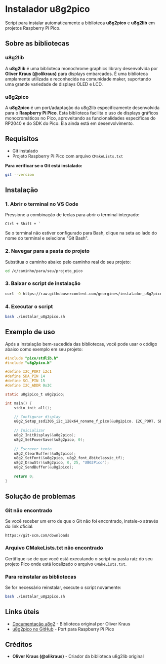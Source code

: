 # Instalador u8g2pico

Script para instalar automaticamente a biblioteca **u8g2pico** e **u8g2lib** em projetos Raspberry Pi Pico.

## Sobre as bibliotecas

### u8g2lib
A **u8g2lib** é uma biblioteca monochrome graphics library desenvolvida por **Oliver Kraus (@olikraus)** para displays embarcados. É uma biblioteca amplamente utilizada e reconhecida na comunidade maker, suportando uma grande variedade de displays OLED e LCD.

### u8g2pico
A **u8g2pico** é um port/adaptação da u8g2lib especificamente desenvolvida para o **Raspberry Pi Pico**. Esta biblioteca facilita o uso de displays gráficos monocromáticos no Pico, aproveitando as funcionalidades específicas do RP2040 e do SDK do Pico. Ela ainda está em desenvolvimento.

## Requisitos

- Git instalado
- Projeto Raspberry Pi Pico com arquivo `CMakeLists.txt`

**Para verificar se o Git está instalado:**
```bash
git --version
```

## Instalação

### 1. Abrir o terminal no VS Code
Pressione a combinação de teclas para abrir o terminal integrado:
```
Ctrl + Shift + `
```

Se o terminal não estiver configurado para Bash, clique na seta ao lado do nome do terminal e selecione "Git Bash".

### 2. Navegar para a pasta do projeto
Substitua o caminho abaixo pelo caminho real do seu projeto:
```bash
cd /c/caminho/para/seu/projeto_pico
```

### 3. Baixar o script de instalação
```bash
curl -O https://raw.githubusercontent.com/georgines/instalador_u8g2pico/main/instalar_u8g2pico.sh
```

### 4. Executar o script
```bash
bash ./instalar_u8g2pico.sh
```

## Exemplo de uso

Após a instalação bem-sucedida das bibliotecas, você pode usar o código abaixo como exemplo em seu projeto:

```c
#include "pico/stdlib.h"
#include "u8g2pico.h"

#define I2C_PORT i2c1
#define SDA_PIN 14
#define SCL_PIN 15
#define I2C_ADDR 0x3C

static u8g2pico_t u8g2pico;

int main() {
    stdio_init_all();

    // Configurar display
    u8g2_Setup_ssd1306_i2c_128x64_noname_f_pico(&u8g2pico, I2C_PORT, SDA_PIN, SCL_PIN, U8G2_R0, I2C_ADDR);
    
    // Inicializar
    u8g2_InitDisplay(&u8g2pico);
    u8g2_SetPowerSave(&u8g2pico, 0);
    
    // Escrever texto
    u8g2_ClearBuffer(&u8g2pico);
    u8g2_SetFont(&u8g2pico, u8g2_font_8bitclassic_tf);
    u8g2_DrawStr(&u8g2pico, 0, 25, "U8G2Pico");
    u8g2_SendBuffer(&u8g2pico);
    
    return 0;
}
```

## Solução de problemas

### Git não encontrado
Se você receber um erro de que o Git não foi encontrado, instale-o através do link oficial:
```
https://git-scm.com/downloads
```

### Arquivo CMakeLists.txt não encontrado
Certifique-se de que você está executando o script na pasta raiz do seu projeto Pico onde está localizado o arquivo `CMakeLists.txt`.

### Para reinstalar as bibliotecas
Se for necessário reinstalar, execute o script novamente:
```bash
bash ./instalar_u8g2pico.sh
```

## Links úteis

- [Documentação u8g2](https://github.com/olikraus/u8g2) - Biblioteca original por Oliver Kraus
- [u8g2pico no GitHub](https://github.com/georgines/u8g2pico) - Port para Raspberry Pi Pico

## Créditos

- **Oliver Kraus (@olikraus)** - Criador da biblioteca u8g2lib original
